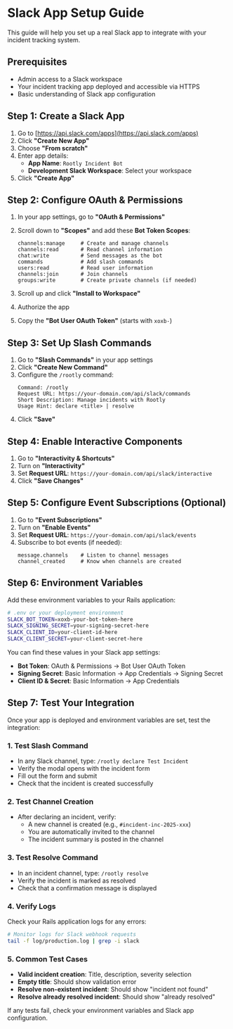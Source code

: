# Slack App Setup Guide

This guide will help you set up a real Slack app to integrate with your incident tracking system.

## Prerequisites

- Admin access to a Slack workspace
- Your incident tracking app deployed and accessible via HTTPS
- Basic understanding of Slack app configuration

## Step 1: Create a Slack App

1. Go to [https://api.slack.com/apps](https://api.slack.com/apps)
2. Click **"Create New App"**
3. Choose **"From scratch"**
4. Enter app details:
   - **App Name**: `Rootly Incident Bot`
   - **Development Slack Workspace**: Select your workspace
5. Click **"Create App"**

## Step 2: Configure OAuth & Permissions

1. In your app settings, go to **"OAuth & Permissions"**
2. Scroll down to **"Scopes"** and add these **Bot Token Scopes**:

   ```
   channels:manage     # Create and manage channels
   channels:read       # Read channel information
   chat:write          # Send messages as the bot
   commands            # Add slash commands
   users:read          # Read user information
   channels:join       # Join channels
   groups:write        # Create private channels (if needed)
   ```

3. Scroll up and click **"Install to Workspace"**
4. Authorize the app
5. Copy the **"Bot User OAuth Token"** (starts with `xoxb-`)

## Step 3: Set Up Slash Commands

1. Go to **"Slash Commands"** in your app settings
2. Click **"Create New Command"**
3. Configure the `/rootly` command:
   ```
   Command: /rootly
   Request URL: https://your-domain.com/api/slack/commands
   Short Description: Manage incidents with Rootly
   Usage Hint: declare <title> | resolve
   ```
4. Click **"Save"**

## Step 4: Enable Interactive Components

1. Go to **"Interactivity & Shortcuts"**
2. Turn on **"Interactivity"**
3. Set **Request URL**: `https://your-domain.com/api/slack/interactive`
4. Click **"Save Changes"**

## Step 5: Configure Event Subscriptions (Optional)

1. Go to **"Event Subscriptions"**
2. Turn on **"Enable Events"**
3. Set **Request URL**: `https://your-domain.com/api/slack/events`
4. Subscribe to bot events (if needed):
   ```
   message.channels    # Listen to channel messages
   channel_created     # Know when channels are created
   ```

## Step 6: Environment Variables

Add these environment variables to your Rails application:

```bash
# .env or your deployment environment
SLACK_BOT_TOKEN=xoxb-your-bot-token-here
SLACK_SIGNING_SECRET=your-signing-secret-here
SLACK_CLIENT_ID=your-client-id-here
SLACK_CLIENT_SECRET=your-client-secret-here
```

You can find these values in your Slack app settings:

- **Bot Token**: OAuth & Permissions → Bot User OAuth Token
- **Signing Secret**: Basic Information → App Credentials → Signing Secret
- **Client ID & Secret**: Basic Information → App Credentials

## Step 7: Test Your Integration

Once your app is deployed and environment variables are set, test the integration:

### 1. Test Slash Command

- In any Slack channel, type: `/rootly declare Test Incident`
- Verify the modal opens with the incident form
- Fill out the form and submit
- Check that the incident is created successfully

### 2. Test Channel Creation

- After declaring an incident, verify:
  - A new channel is created (e.g., `#incident-inc-2025-xxx`)
  - You are automatically invited to the channel
  - The incident summary is posted in the channel

### 3. Test Resolve Command

- In an incident channel, type: `/rootly resolve`
- Verify the incident is marked as resolved
- Check that a confirmation message is displayed

### 4. Verify Logs

Check your Rails application logs for any errors:

```bash
# Monitor logs for Slack webhook requests
tail -f log/production.log | grep -i slack
```

### 5. Common Test Cases

- **Valid incident creation**: Title, description, severity selection
- **Empty title**: Should show validation error
- **Resolve non-existent incident**: Should show "incident not found"
- **Resolve already resolved incident**: Should show "already resolved"

If any tests fail, check your environment variables and Slack app configuration.
